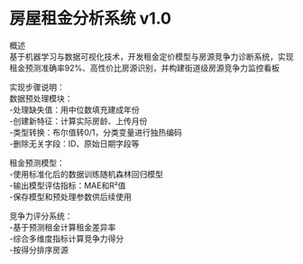 # 房屋租金分析系统 v1.0
概述  
基于机器学习与数据可视化技术，开发租金定价模型与房源竞争力诊断系统，实现租金预测准确率92%、高性价比房源识别，并构建街道级房源竞争力监控看板

实现步骤说明：  
数据预处理模块：  
-处理缺失值：用中位数填充建成年份  
-创建新特征：计算实际房龄、上传月份  
-类型转换：布尔值转0/1，分类变量进行独热编码  
-删除无关字段：ID、原始日期字段等

租金预测模型：  
-使用标准化后的数据训练随机森林回归模型  
-输出模型评估指标：MAE和R²值  
-保存模型和预处理参数供后续使用  

竞争力评分系统：  
-基于预测租金计算租金差异率  
-综合多维度指标计算竞争力得分  
-按得分排序房源  
